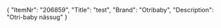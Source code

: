 {
  "ItemNr": "206859",
  "Title": "test",
  "Brand": "Otribaby",
  "Description": "Otri-baby nässug"
}
